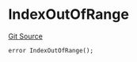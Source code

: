 # IndexOutOfRange
[Git Source](https://github.com/lidofinance/community-staking-module/blob/3a4f57c9cf742468b087015f451ef8dce648f719/src/lib/GIndex.sol)


```solidity
error IndexOutOfRange();
```


